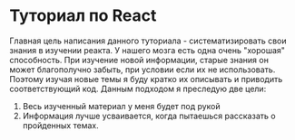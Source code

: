 # Туториал по React

Главная цель написания данного туториала - систематизировать свои знания в изучении реакта. У нашего мозга есть одна очень "хорошая" способность. При изучение новой информации, старые знания он может благополучно забыть, при условии если их не использовать. Поэтому изучая новые темы я буду кратко их описывать и приводить соответствующий код. Данным подходом я преследую две цели:

1. Весь изученный материал у меня будет под рукой
2. Информация лучше усваивается, когда пытаешься рассказать о пройденных темах.